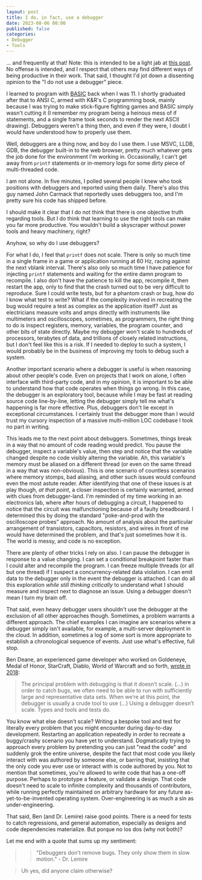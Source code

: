 ```yaml
---
layout: post
title: I do, in fact, use a debugger
date: 2023-08-06 00:00
published: false
categories:
- Debugger
- Tools
---
```


... and frequently at that! Note: this is intended to be a light jab at [this post](https://lemire.me/blog/2016/06/21/i-do-not-use-a-debugger/).
No offense is intended, and I respect that others may find different ways of being productive in their work.
That said, I thought I'd jot down a dissenting opinion to the "I do not use a debugger" piece.

I learned to program with [BASIC](https://en.wikipedia.org/wiki/BASIC) back when I was 11. I shortly graduated
after that to ANSI C, armed with K&R's C programming book, mainly because I was trying to make stick-figure
fighting games and BASIC simply wasn't cutting it (I remember my program being a heinous mess of if statements,
and a single frame took seconds to render the next ASCII drawing). Debuggers weren't a thing then, and even
if they were, I doubt I would have understood how to properly use them.

Well, debuggers are a thing now, and boy do I use them. I use MSVC, LLDB, GDB, the debugger built-in to the web
browser, pretty much whatever gets the job done for the environment I'm working in. Occasionally, I can't
get away from `printf` statements or in-memory logs for some dirty piece of multi-threaded code.

I am not alone. In five minutes, I polled several people I knew who took positions with debuggers and reported
using them daily. There's also this guy named John Carmack that reportedly uses debuggers too, and I'm pretty
sure his code has shipped before.

I should make it clear that I do not think that there is one objective truth regarding tools. But I do think
that learning to use the right tools can make you far more productive. You wouldn't build a skyscraper without
power tools and heavy machinery, right?

Anyhow, so why do I use debuggers?

For what I do, I feel that `printf` does not scale. There is only so much time in a single frame in a game or
application running at 60 Hz, racing against the next vblank interval. There's also only so much time I have
patience for injecting `printf` statements and waiting for the entire damn program to recompile. I also don't
have the patience to kill the app, recompile it, then restart the app, only to find that the crash turned out
to be very difficult to reproduce. Sure I could write tests, but for a phantom crash or bug, how do I know
what test to write? What if the complexity involved in recreating the bug would require a test as complex as
the application itself? Just as electricians measure volts and amps directly with instruments like multimeters
and oscilloscopes, sometimes, as programmers, the right thing to do is inspect registers, memory, variables,
the program counter, and other bits of state directly. Maybe my debugger won't scale to hundreds of processors,
terabytes of data, and trillions of closely related instructions, but I don't feel like this is a risk. If I
needed to deploy to such a system, I would probably be in the business of improving my tools to debug such a
system.

Another important scenario where a debugger is useful is when reasoning about other people's code. Even on
projects that I work on alone, I often interface with third-party code, and in my opinion, it is important
to be able to understand how that code operates when things go wrong. In this case, the debugger is an
exploratory tool, because while I may be fast at reading source code line-by-line, letting the debugger
simply tell me what's happening is far more effective. Plus, debuggers don't lie except in exceptional
circumstances. I certainly trust the debugger more than I would trust my cursory inspection of a massive
multi-million LOC codebase I took no part in writing.

This leads me to the next point about debuggers. Sometimes, things break in a way that no amount of code
reading would predict. You pause the debugger, inspect a variable's value, then step and notice that the
variable changed despite no code visibly altering the variable. Ah, this variable's memory must be aliased
on a different thread (or even on the same thread in a way that was non-obvious). This is one scenario of countless scenarios where memory stomps, bad aliasing,
and other such issues would confound even the most astute reader. After identifying that one of these
issues is at play though, _at that point_, a closer inspection is certainly warranted, armed with clues
from debugger-land. I'm reminded of my time working in an electronics lab, where after hours of debugging
a circuit, I happened to notice that the circuit was malfunctioning because of a faulty breadboard. I
determined this by doing the standard "poke-and-prod with the oscilloscope probes" approach. No amount of
analysis about the particular arrangement of transistors, capacitors, resistors, and wires in front of
me would have determined the problem, and that's just sometimes how it is. The world is messy, and code
is no exception.

There are plenty of other tricks I rely on also. I can pause the debugger in response to a value changing.
I can set a conditional breakpoint faster than I could alter and recompile the program. I can freeze
multiple threads (or all but one thread) if I suspect a concurrency-related data violation. I can emit
data to the debugger only in the event the debugger is attached. I can do all this exploration _while still
thinking critically_ to understand what I should measure and inspect next to diagnose an issue. Using a
debugger doesn't mean I turn my brain off.

That said, even heavy debugger users shouldn't use the debugger at the exclusion of all other approaches though.
Sometimes, a problem warrants a different approach. The chief examples I can imagine are scenarios where a debugger
simply isn't available, for example, a multi-server deployment in the cloud. In addition, sometimes a log of
some sort is more appropriate to establish a chronological sequence of events. Just use what's effective, full stop.

Ben Deane, an experienced game developer who worked on Goldeneye, Medal of Honor, StarCraft, Diablo, World
of Warcraft and so forth, [wrote in 2018](https://www.elbeno.com/blog/?p=1598):

> The principal problem with debugging is that it doesn’t scale. (…) in order to catch bugs, we often need to be able to run with sufficiently large and representative data sets. When we’re at this point, the debugger is usually a crude tool to use (…) Using a debugger doesn’t scale. Types and tools and tests do.

You know what else doesn't scale? Writing a bespoke tool and test for literally every problem that
you might encounter during day-to-day development. Restarting an application repeatedly in order
to recreate a buggy/crashy scenario you have yet to understand. Dogmatically trying to approach
every problem by pretending you can just "read the code" and suddenly grok the entire universe,
despite the fact that most code you likely interact with was authored by someone else, or barring
that, insisting that the only code you ever use or interact with is code authored by you. Not to mention
that sometimes, you're allowed to write code that has a one-off purpose. Perhaps to prototype a feature,
or validate a design. That code doesn't need to scale to infinite complexity and thousands of contributors,
while running perfectly maintained on arbitrary hardware for any future as-yet-to-be-invented operating system.
Over-engineering is as much a sin as under-engineering.

That said, Ben (and Dr. Lemire) raise good points. There _is_ a need for tests to catch regressions, and general
automation, especially as designs and code dependencies materialize. But porque no los dos (why not both)?

Let me end with a quote that sums up my sentiment:

> > "Debuggers don't remove bugs. They only show them in slow motion." - Dr. Lemire

> Uh yes, did anyone claim otherwise?
